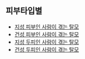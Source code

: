 ## 피부타입별

- [지성 피부인 사람이 겪는 탈모](/m04/m0401/m040104/m04010401)
- [건성 피부인 사람이 겪는 탈모](/m04/m0401/m040104/m04010402)
- [지성 두피인 사람이 겪는 탈모](/m04/m0401/m040104/m04010403)
- [건성 두피인 사람이 겪는 탈모](/m04/m0401/m040104/m04010404)
<!--stackedit_data:
eyJoaXN0b3J5IjpbMTQyNjYxMjYwMSwtMTU0OTA2NTk5Nl19
-->
